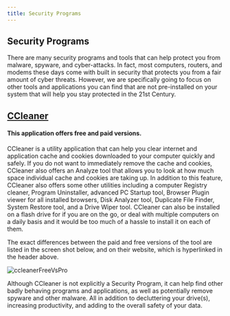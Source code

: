 ```yaml
---
title: Security Programs
---
```


## Security Programs

There are many security programs and tools that can help protect you from malware, spyware, and cyber-attacks. In fact, most computers, routers, and modems these days come with built in security that protects you from a fair amount of cyber threats. However, we are specifically going to focus on other tools and applications you can find that are not pre-installed on your system that will help you stay protected in the 21st Century.

## <a href='https://www.ccleaner.com/' target='_blank' rel='nofollow'>CCleaner</a>
#### This application offers free and paid versions.

CCleaner is a utility application that can help you clear internet and application cache and cookies downloaded to your computer quickly and safely. If you do not want to immediately remove the cache and cookies, CCleaner also offers an Analyze tool that allows you to look at how much space individual cache and cookies are taking up. In addition to this feature, CCleaner also offers some other utilities including a computer Registry cleaner, Program Uninstaller, advanced PC Startup tool, Browser Plugin viewer for all installed browsers, Disk Analyzer tool, Duplicate File Finder, System Restore tool, and a Drive Wiper tool. CCleaner can also be installed on a flash drive for if you are on the go, or deal with multiple computers on a daily basis and it would be too much of a hassle to install it on each of them.

The exact differences between the paid and free versions of the tool are listed in the screen shot below, and on their website, which is hyperlinked in the header above.

![ccleanerFreeVsPro](https://media.discordapp.net/attachments/357661160780333057/502608900227596289/xlGQDEOLTBTAAAAAElFTkSuQmCC.png)

Although CCleaner is not explicitly a Security Program, it can help find other badly behaving programs and applications, as well as potentially remove spyware and other malware. All in addition to decluttering your drive(s), increasing productivity, and adding to the overall safety of your data.

<!-- Feel free to add or edit any content, please just try to keep the formatting for additional programs or applications that you add similar to the first one I listed here. Thanks! -->
